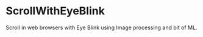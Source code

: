 # ScrollWithEyeBlink
Scroll in web browsers with Eye Blink using Image processing and bit of ML.   
